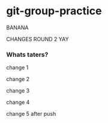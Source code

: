 # git-group-practice

BANANA

CHANGES ROUND 2 YAY

### Whats taters?

change 1

change 2

change 3

change 4

change 5 after push
